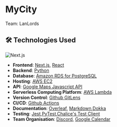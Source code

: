 # MyCity
Team: LanLords

## 🛠️ Technologies Used

![Next.js](https://static-00.iconduck.com/assets.00/next-js-icon-2048x2048-5dqjgeku.png)

- **Frontend**: [Next.js](https://nextjs.org/), [React](https://reactjs.org/)
- **Backend**: [Python](https://www.python.org/)
- **Database**: [Amazon RDS for PostgreSQL](https://aws.amazon.com/rds/)
- **Hosting**: [AWS EC2](https://aws.amazon.com/ec2/)
- **API**: [Google Maps Javascript API](https://developers.google.com/maps/documentation/javascript/overview)
- **Serverless Computing Platform**: [AWS Lambda](https://aws.amazon.com/lambda/)
- **Version Control**: [Github GitLens](https://www.gitkraken.com/gitlens)
- **CI/CD**: [Github Actions](https://github.com/features/actions)
- **Documentation**: [Overleaf](https://www.overleaf.com/), [Markdown](https://www.markdownguide.org/),[Dokka](https://github.com/Kotlin/dokka)
- **Testing**: [Jest](https://jestjs.io/),[PyTest](https://pytest.org/),[Chalice's Test Client](https://aws.github.io/chalice/topics/testing.html)
- **Team Organisation**: [Discord](https://discord.com/), [Google Calendar](https://calendar.google.com/)
